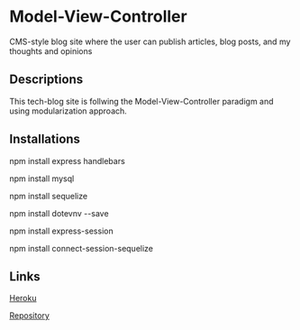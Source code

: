 # Model-View-Controller
CMS-style blog site where the user can publish articles, blog posts, and my thoughts and opinions

## Descriptions 

This tech-blog site is follwing the Model-View-Controller paradigm and using modularization approach. 

## Installations 

npm install express handlebars 

npm install mysql

npm install sequelize 

npm install dotevnv --save 

npm install express-session 

npm install connect-session-sequelize 

## Links 

[Heroku](https://git.heroku.com/blooming-castle-16203.git)

[Repository](https://github.com/ajenkinsynwa/Model-View-Controller)
